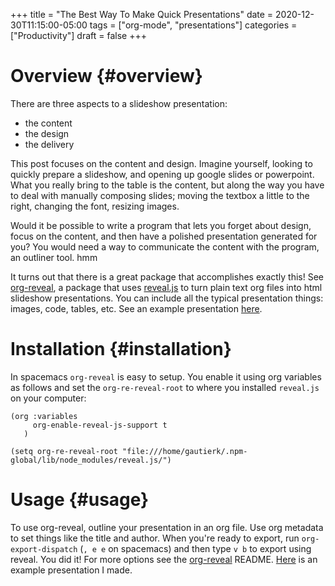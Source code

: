 +++
title = "The Best Way To Make Quick Presentations"
date = 2020-12-30T11:15:00-05:00
tags = ["org-mode", "presentations"]
categories = ["Productivity"]
draft = false
+++

# Overview {#overview}

There are three aspects to a slideshow presentation:

-   the content
-   the design
-   the delivery

This post focuses on the content and design. Imagine yourself, looking to quickly prepare a slideshow, and opening up google slides or powerpoint. What you really bring to the table is the content, but along the way you have to deal with manually composing slides; moving the textbox a little to the right, changing the font, resizing images.

Would it be possible to write a program that lets you forget about design, focus on the content, and then have a polished presentation generated for you? You would need a way to communicate the content with the program, an outliner tool. hmm

It turns out that there is a great package that accomplishes exactly this! See [org-reveal](https://github.com/yjwen/org-reveal), a package that uses [reveal.js](https://revealjs.com/) to turn plain text org files into html slideshow presentations. You can include all the typical presentation things: images, code, tables, etc. See an example presentation [here](https://revealjs.com/).


# Installation {#installation}

In spacemacs `org-reveal` is easy to setup. You enable it using org variables as follows and set the `org-re-reveal-root` to where you installed `reveal.js` on your computer:

```elisp
(org :variables
     org-enable-reveal-js-support t
   )

(setq org-re-reveal-root "file:///home/gautierk/.npm-global/lib/node_modules/reveal.js/")
```


# Usage {#usage}

To use org-reveal, outline your presentation in an org file. Use org metadata to set things like the title and author. When you're ready to export, run `org-export-dispatch` (`, e e` on spacemacs) and then type `v b` to export using reveal. You did it! For more options see the [org-reveal](https://github.com/yjwen/org-reveal) README. [Here](https://ruborcalor.github.io/Academic-Cluster-Presentation/) is an example presentation I made.
